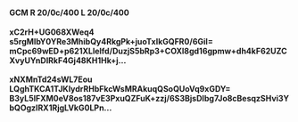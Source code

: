 #### GCM R 20/0c/400 L 20/0c/400
**xC2rH+UG068XWeq4**<br/>**s5rgMIbY0YRe3MhibQy4RkgPk+juoTxIkGQFR0/6GiI=**<br/>**mCpc69wED+p621XLlelfd/DuzjS5bRp3+COXl8gd16gpmw+dh4kF62UZCXvyUYnDIRkF4Gj48KH1Hk+j...**<br/><br/>
**xNXMnTd24sWL7Eou**<br/>**LQghTKCA1TJKlydrRHbFkcWsMRAkuqQSoQUoVq9xGDY=**<br/>**B3yL5lFXM0eV8os187vE3PxuQZFuK+zzj/6S3BjsDIbg7Jo8cBesqzSHvi3YbQOgzlRX1RjgLVkG0LPn...**